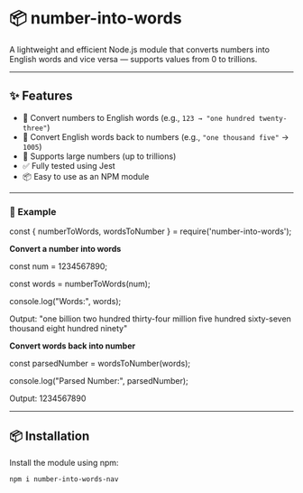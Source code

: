 # 📦 number-into-words

A lightweight and efficient Node.js module that converts numbers into English words and vice versa — supports values from 0 to trillions.

---

## ✨ Features

- 🔁 Convert numbers to English words (e.g., `123 → "one hundred twenty-three"`)
- 🔢 Convert English words back to numbers (e.g., `"one thousand five"` → `1005`)
- 🚀 Supports large numbers (up to trillions)
- ✅ Fully tested using Jest
- 📦 Easy to use as an NPM module

---




### 🧾 Example


 const { numberToWords, wordsToNumber } = require('number-into-words');

**Convert a number into words**

const num = 1234567890;

const words = numberToWords(num);

console.log("Words:", words);

Output: "one billion two hundred thirty-four million five hundred sixty-seven thousand eight hundred ninety"

 **Convert words back into number**
 
const parsedNumber = wordsToNumber(words);

console.log("Parsed Number:", parsedNumber);

Output: 1234567890 





---

## 📦 Installation

Install the module using npm:

```bash
npm i number-into-words-nav



